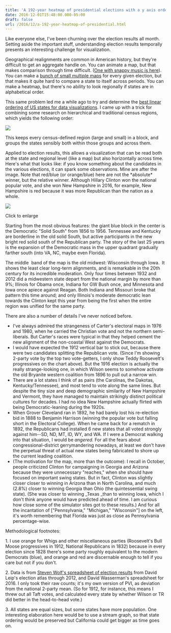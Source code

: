 ```yaml
---
title: 'A 192-year heatmap of presidential elections with a y axis ordering you have to see to believe'
date: 2016-12-01T15:48:00.000-05:00
draft: false
url: /2016/12/a-192-year-heatmap-of-presidential.html
---
```


Like everyone else, I've been churning over the election results all month. Setting aside the important stuff, understanding election results temporally presents an interesting challenge for visualization.  
  
Geographical realignments are common in American history, but they're difficult to get an aggregate handle on. You can animate a map, but that makes comparison through time difficult. ([One with snappy music is here](http://www.businessinsider.com/united-states-map-presidential-election-results-history-2016-1)). You can make a [bunch of small multiple maps](http://nationalmap.gov/small_scale/printable/elections.html) for every given election, but that makes it quite hard to compare a state to itself across periods. You can make a heatmap, but there's no ability to look regionally if states are in alphabetical order.  
  
This same problem led me a while ago to try and determine the [best linear ordering of US states for data visualizations](http://benschmidt.org/2014/06/05/optimally-ordering-geographical-entities-in-linear-space/). I came up with a trick for combining some research on hierarchical and traditional census regions, which yields the following order:  

[![](https://4.bp.blogspot.com/-ZDOL2xscGRs/WD-FVJAtIII/AAAAAAAAHs8/NGVNtdUTMQEUibbNehchU74fCsHjAWY4wCLcB/s320/Census-Clustering.png)](https://4.bp.blogspot.com/-ZDOL2xscGRs/WD-FVJAtIII/AAAAAAAAHs8/NGVNtdUTMQEUibbNehchU74fCsHjAWY4wCLcB/s1600/Census-Clustering.png)

  
This keeps every census-defined region (large and small) in a block, and groups the states sensibly both within those groups and across them.  
  
Applied to election results, this allows a visualization that can be read both at the state and regional level (like a map) but also horizontally across time. Here's what that looks like: if you know something about the candidates in the various elections, it can spark some observations. Mine are after the image. Note that red/blue (or orange/blue) here are not the \*absolute\* winner, but the relative winner. Although Hillary Clinton won the national popular vote, and she won New Hampshire in 2016, for example, New Hampshire is red because it was more Republican than the nation as a whole.  
  

[![](https://1.bp.blogspot.com/-py1Z8_UL3Tw/WECGVevCb3I/AAAAAAAAHtQ/SyBAkLCgnUYQnkygypgyiLJ9jyatRhOXgCLcB/s640/Screen%2BShot%2B2016-12-01%2Bat%2B3.20.34%2BPM.png)](https://1.bp.blogspot.com/-py1Z8_UL3Tw/WECGVevCb3I/AAAAAAAAHtQ/SyBAkLCgnUYQnkygypgyiLJ9jyatRhOXgCLcB/s1600/Screen%2BShot%2B2016-12-01%2Bat%2B3.20.34%2BPM.png)

Click to enlarge

  
  
  
Starting from the most obvious features: the giant blue block in the center is the Democratic "Solid South" from 1856 to 1956. Tennessee and Kentucky are borderline in the old solid South, but active participants in the new bright red solid south of the Republican party. The story of the last 25 years is the expansion of the Democratic mass in the upper quadrant gradually farther south (into VA, NC, maybe even Florida).  
  
The middle  band of the map is the old midwest: Wisconsin through Iowa.  It shows the least clear long-term alignments, and is remarkable in the 20th century for its incredible moderation. Only four times between 1932 and 2012 did a midwestern state depart from the national margin by more than 9%; Illinois for Obama once, Indiana for GW Bush once, and Minnesota and Iowa once apiece against Reagan. Both Indiana and Missouri broke that pattern this time around; and only Illinois's moderate democratic lean towards the Clinton kept this year from being the first when the entire region was unified for the same party.  
  
There are also a number of details I've never noticed before.  
  
  

*   I've always admired the strangeness of Carter's electoral maps in 1976 and 1980, when he carried the Christian vote and not the northern semi-liberals. But Carter's races were typical in that they helped cement the new alignment of the non-coastal West against the Democrats.
*   I would have expected the 1912 vertical bar to stick out, because there were two candidates splitting the Republican vote. (Since I'm showing 2-party vote by the top two vote-getters, I only show Teddy Roosevelt's progressives on the chart above). But the 1916 election is actually the really strange-looking one, in which Wilson seems to somehow activate the old Bryanite western coalition from 1896 to pull out a narrow win.
*   There are a lot states I think of as pairs (the Carolinas, the Dakotas, Kentucky/Tennessee), and most tend to vote along the same lines. But despite the tiny size and deep demographic similarity of New Hampshire and Vermont, they have managed to maintain strikingly distinct political cultures for decades. I had no idea New Hampshire actually flirted with being Democratic-leaning during the 1920s.
*   When Grover Cleveland ran in 1892, he had barely lost his re-election bid in 1888 to Benjamin Harrison (winning the popular vote but falling short in the Electoral College). When he came back for a rematch in 1892, the Republicans had installed 6 new states that all voted strongly against him--SD, ND, MT, ID, WY, and WA. If I were a Democrat walking into that situation, I would be _angered._ For all the fears about congressional-district gerrymandering nowadays, at least we don't have the perpetual threat of actual new states being fabricated to shore up the current leading coalition.
*   (The motivation for the map, more than the outcome): I recall in October, people criticized Clinton for campaigning in Georgia and Arizona because they were unnecessary "reaches," when she should have focused on important swing states. But in fact, Clinton was slightly closer closer to winning in Arizona than in North Carolina, and much (2.8%) closer to winning Georgia than Ohio (the quintessential swing state). (She was closer to winning _Texas _than to winning Iowa, which I don't think anyone would have predicted ahead of time. I am curious how close some of the simulator sites got to these results.) And for all the incantation of \["Pennsylvania," "Michigan," "Wisconsin"\] on the left, it's worth remembering that Florida was just as close as Pennsylvania percentage-wise.

  
Methodological footnotes:  
  
1\. I use orange for Whigs and other miscellaneous parties (Roosevelt's Bull Moose progressives in 1912, National Republicans in 1832) because in every election since 1828 there's some party roughly equivalent to the modern Democrats (blue), and orange and red are discernable enough to tell if you care but not if you don't.  
  
2\. Data is from [Steven Wolf's spreadsheet of election results](http://www.dailykos.com/story/2016/11/25/1601042/-Nerd-Alert-This-spreadsheet-contains-every-presidential-election-by-state-from-1828-to-2016) from David Leip's election atlas through 2012, and David Wasserman's spreadsheet for 2016. I only took their raw counts; it's my own version of PVI, as deviation from the national 2-party mean. (So for 1912, for instance, this means I threw out all Taft votes, and calculated every state by whether Wilson or TR did better in the head-to-head vote.)  
  
3\. All states are equal sizes, but some states have more population. One interesting elaboration here would be to use a stream graph, so that state ordering would be preserved but California could get bigger as time goes on.